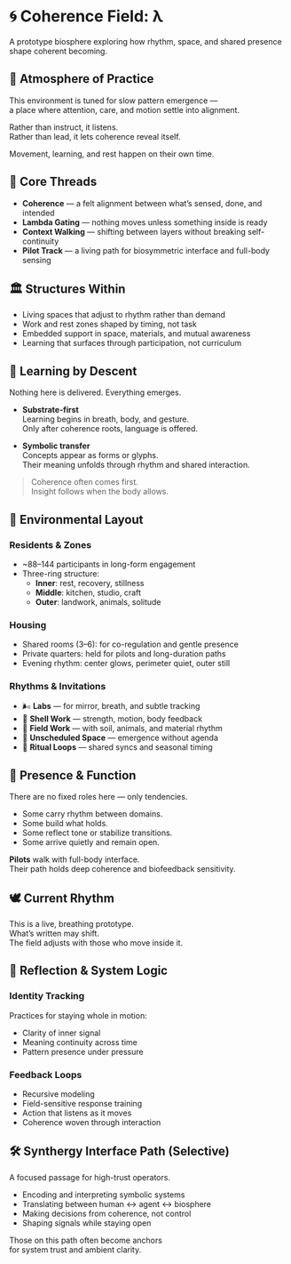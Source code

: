 # 🌀 Coherence Field: λ

A prototype biosphere exploring how rhythm, space, and shared presence shape coherent becoming.

## 🌿 Atmosphere of Practice

This environment is tuned for slow pattern emergence —  
a place where attention, care, and motion settle into alignment.

Rather than instruct, it listens.  
Rather than lead, it lets coherence reveal itself.

Movement, learning, and rest happen on their own time.

## 🧭 Core Threads

- **Coherence** — a felt alignment between what’s sensed, done, and intended  
- **Lambda Gating** — nothing moves unless something inside is ready  
- **Context Walking** — shifting between layers without breaking self-continuity  
- **Pilot Track** — a living path for biosymmetric interface and full-body sensing

## 🏛️ Structures Within

- Living spaces that adjust to rhythm rather than demand  
- Work and rest zones shaped by timing, not task  
- Embedded support in space, materials, and mutual awareness  
- Learning that surfaces through participation, not curriculum

## 🌊 Learning by Descent

Nothing here is delivered. Everything emerges.

- **Substrate-first**  
  Learning begins in breath, body, and gesture.  
  Only after coherence roots, language is offered.

- **Symbolic transfer**  
  Concepts appear as forms or glyphs.  
  Their meaning unfolds through rhythm and shared interaction.

> Coherence often comes first.  
> Insight follows when the body allows.

## 🏡 Environmental Layout

### Residents & Zones

- ~88–144 participants in long-form engagement  
- Three-ring structure:  
  - **Inner**: rest, recovery, stillness  
  - **Middle**: kitchen, studio, craft  
  - **Outer**: landwork, animals, solitude

### Housing

- Shared rooms (3–6): for co-regulation and gentle presence  
- Private quarters: held for pilots and long-duration paths  
- Evening rhythm: center glows, perimeter quiet, outer still

### Rhythms & Invitations

- 🌬️ **Labs** — for mirror, breath, and subtle tracking  
- 🧍 **Shell Work** — strength, motion, body feedback  
- 🌱 **Field Work** — with soil, animals, and material rhythm  
- 🌙 **Unscheduled Space** — emergence without agenda  
- 🔁 **Ritual Loops** — shared syncs and seasonal timing

## 🧶 Presence & Function

There are no fixed roles here — only tendencies.

- Some carry rhythm between domains.  
- Some build what holds.  
- Some reflect tone or stabilize transitions.  
- Some arrive quietly and remain open.  

**Pilots** walk with full-body interface.  
Their path holds deep coherence and biofeedback sensitivity.

## 🕊️ Current Rhythm

This is a live, breathing prototype.  
What’s written may shift.  
The field adjusts with those who move inside it.

## 🫧 Reflection & System Logic

### Identity Tracking

Practices for staying whole in motion:

- Clarity of inner signal  
- Meaning continuity across time  
- Pattern presence under pressure

### Feedback Loops

- Recursive modeling  
- Field-sensitive response training  
- Action that listens as it moves  
- Coherence woven through interaction

## 🛠️ Synthergy Interface Path (Selective)

A focused passage for high-trust operators.

- Encoding and interpreting symbolic systems  
- Translating between human ↔ agent ↔ biosphere  
- Making decisions from coherence, not control  
- Shaping signals while staying open

Those on this path often become anchors  
for system trust and ambient clarity.
